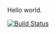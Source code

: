 Hello world.

[![Build Status](http://100.26.154.3:8080:8080/buildStatus/icon?job=deployment)](http://100.26.154.3:8080:8080/job/deployment/)